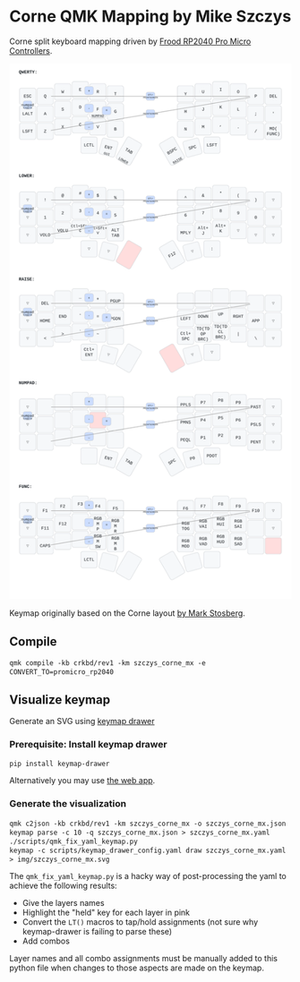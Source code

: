 # Corne QMK Mapping by Mike Szczys

Corne split keyboard mapping driven by [Frood RP2040 Pro Micro
Controllers](https://42keebs.eu/shop/parts/controllers/frood-rp2040-pro-micro-controller/).

![Szczys Corne keymap](./img/szczys_corne_mx.svg)

Keymap originally based on the Corne layout [by Mark
Stosberg](https://mark.stosberg.com/markstos-corne-3x5-1-keyboard-layout/).

## Compile

```
qmk compile -kb crkbd/rev1 -km szczys_corne_mx -e CONVERT_TO=promicro_rp2040
```

## Visualize keymap

Generate an SVG using [keymap
drawer](https://github.com/caksoylar/keymap-drawer)

### Prerequisite: Install keymap drawer

```
pip install keymap-drawer
```

Alternatively you may use [the web app](https://keymap-drawer.streamlit.app/).

### Generate the visualization

```
qmk c2json -kb crkbd/rev1 -km szczys_corne_mx -o szczys_corne_mx.json
keymap parse -c 10 -q szczys_corne_mx.json > szczys_corne_mx.yaml
./scripts/qmk_fix_yaml_keymap.py
keymap -c scripts/keymap_drawer_config.yaml draw szczys_corne_mx.yaml > img/szczys_corne_mx.svg
```

The `qmk_fix_yaml_keymap.py` is a hacky way of post-processing the yaml to
achieve the following results:
- Give the layers names
- Highlight the "held" key for each layer in pink
- Convert the `LT()` macros to tap/hold assignments (not sure why keymap-drawer
  is failing to parse these)
- Add combos

Layer names and all combo assignments must be manually added to this python
file when changes to those aspects are made on the keymap.
